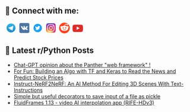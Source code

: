 ## 🔎 Connect with me:
[<img src="https://github.com/bullbesh/bullbesh/blob/main/images/Telegram.png" width="32" height="32" />](https://t.me/bullbesh)
[<img src="https://github.com/bullbesh/bullbesh/blob/main/images/VK.png" width="32" height="32" />](https://vk.com/bullbesh)
[<img src="https://github.com/bullbesh/bullbesh/blob/main/images/Twitter.png" width="32" height="32" />](https://twitter.com/bullbesh1)
[<img src="https://github.com/bullbesh/bullbesh/blob/main/images/Instagram.png" width="32" height="32" />](https://www.instagram.com/bullbesh)
[<img src="https://github.com/bullbesh/bullbesh/blob/main/images/Reddit.png" width="32" height="32" />](https://www.reddit.com/user/bullbesh)
[<img src="https://github.com/bullbesh/bullbesh/blob/main/images/YouTube.png" width="32" height="32" />](https://www.youtube.com/channel/UCtfjRs6uzgq5mfm8S06WTcg)

## 📕 Latest r/Python Posts
<!-- BLOG-POST-LIST:START -->
- [Chat-GPT opinion about the Panther &quot;web framework&quot; !](https://www.reddit.com/r/Python/comments/124vntk/chatgpt_opinion_about_the_panther_web_framework/)
- [For Fun: Building an Algo with TF and Keras to Read the News and Predict Stock Prices](https://www.reddit.com/r/Python/comments/124ve2w/for_fun_building_an_algo_with_tf_and_keras_to/)
- [Instruct-NeRF2NeRF: An AI Method For Editing 3D Scenes With Text-Instructions](https://www.reddit.com/r/Python/comments/124u9dm/instructnerf2nerf_an_ai_method_for_editing_3d/)
- [Simple but useful decorators to save input of a file as pickle](https://www.reddit.com/r/Python/comments/124todq/simple_but_useful_decorators_to_save_input_of_a/)
- [FluidFrames 1.13 - video AI interpolation app &lpar;RIFE-HDv3&rpar;](https://www.reddit.com/r/Python/comments/124s64e/fluidframes_113_video_ai_interpolation_app/)
<!-- BLOG-POST-LIST:END -->
